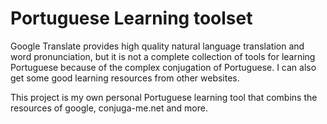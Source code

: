 Portuguese Learning toolset
====


Google Translate provides high quality natural language translation and word pronunciation, but it is not a complete collection of tools for learning Portuguese because of the complex conjugation of Portuguese.
I can also get some good learning resources from other websites.

This project is my own personal Portuguese learning tool that combins the resources of google, conjuga-me.net and more.


